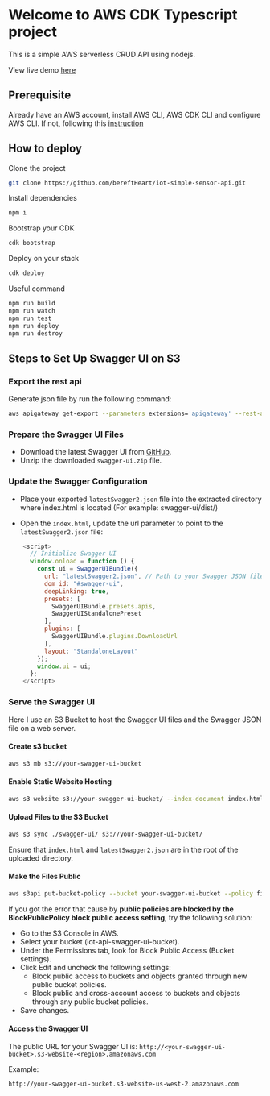 # Welcome to AWS CDK Typescript project

This is a simple AWS serverless CRUD API using nodejs.

View live demo [here](https://iot-api-swagger-ui-bucket.s3.ap-northeast-3.amazonaws.com/index.html)

## Prerequisite

Already have an AWS account, install AWS CLI, AWS CDK CLI and configure AWS CLI. 
If not, following this [instruction](https://docs.aws.amazon.com/cdk/v2/guide/getting_started.html)

## How to deploy

Clone the project

```sh
git clone https://github.com/bereftHeart/iot-simple-sensor-api.git
```

Install dependencies

```sh
npm i
```

Bootstrap your CDK

```sh
cdk bootstrap
```

Deploy on your stack

```sh
cdk deploy
```

Useful command

```sh
npm run build
npm run watch
npm run test
npm run deploy
npm run destroy
```

## Steps to Set Up Swagger UI on S3

### Export the rest api

Generate json file by run the following command:

```sh
aws apigateway get-export --parameters extensions='apigateway' --rest-api-id <your-api-id> --stage-name prod --export-type swagger latestSwagger2.json
```

### Prepare the Swagger UI Files

- Download the latest Swagger UI from [GitHub](https://github.com/swagger-api/swagger-ui/releases).
- Unzip the downloaded `swagger-ui.zip` file.

### Update the Swagger Configuration

- Place your exported `latestSwagger2.json` file into the extracted directory where index.html is located (For example: swagger-ui/dist/)

- Open the `index.html`, update the url parameter to point to the `latestSwagger2.json` file:

```js
    <script>
      // Initialize Swagger UI
      window.onload = function () {
        const ui = SwaggerUIBundle({
          url: "latestSwagger2.json", // Path to your Swagger JSON file
          dom_id: "#swagger-ui",
          deepLinking: true,
          presets: [
            SwaggerUIBundle.presets.apis,
            SwaggerUIStandalonePreset
          ],
          plugins: [
            SwaggerUIBundle.plugins.DownloadUrl
          ],
          layout: "StandaloneLayout"
        });
        window.ui = ui;
      };
    </script>
```

### Serve the Swagger UI

Here I use an S3 Bucket to host the Swagger UI files and the Swagger JSON file on a web server.

#### Create s3 bucket

```sh
aws s3 mb s3://your-swagger-ui-bucket
```

#### Enable Static Website Hosting

```sh
aws s3 website s3://your-swagger-ui-bucket/ --index-document index.html --error-document error.html
```

#### Upload Files to the S3 Bucket

```sh
aws s3 sync ./swagger-ui/ s3://your-swagger-ui-bucket/
```

Ensure that `index.html` and `latestSwagger2.json` are in the root of the uploaded directory.

#### Make the Files Public

```sh
aws s3api put-bucket-policy --bucket your-swagger-ui-bucket --policy file://bucket-policy.json
```

If you got the error that cause by **public policies are blocked by the BlockPublicPolicy block public access setting**, try the following solution:

- Go to the S3 Console in AWS.
- Select your bucket (iot-api-swagger-ui-bucket).
- Under the Permissions tab, look for Block Public Access (Bucket settings).
- Click Edit and uncheck the following settings:
  - Block public access to buckets and objects granted through new public bucket policies.
  - Block public and cross-account access to buckets and objects through any public bucket policies.
- Save changes.

#### Access the Swagger UI

The public URL for your Swagger UI is:
`http://<your-swagger-ui-bucket>.s3-website-<region>.amazonaws.com`

Example:

```plaintext
http://your-swagger-ui-bucket.s3-website-us-west-2.amazonaws.com
```
